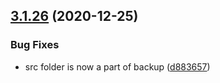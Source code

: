 ## [3.1.26](https://github.com/xtremespb/zoia3/compare/v3.1.25...v3.1.26) (2020-12-25)


### Bug Fixes

* src folder is now a part of backup ([d883657](https://github.com/xtremespb/zoia3/commit/d8836579ea8fefa4416eb4252040c6148fe3f3a5))
